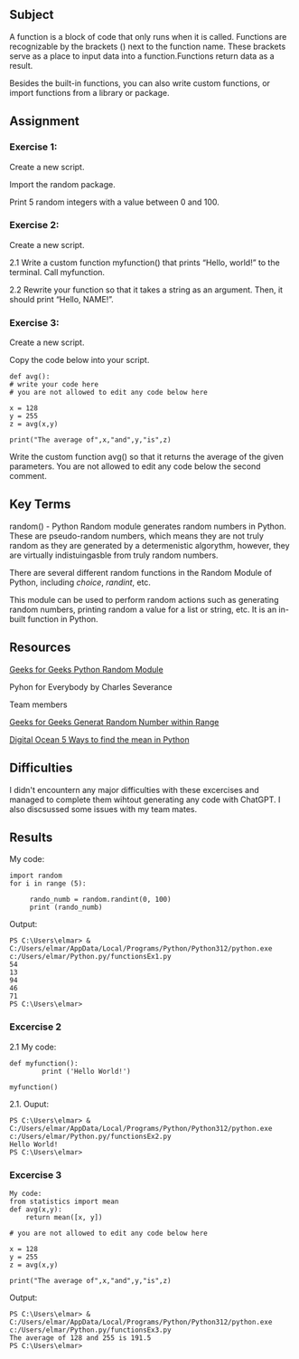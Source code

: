 ## Subject
A function is a block of code that only runs when it is called. Functions are recognizable by the brackets () next to the function name. These brackets serve as a place to input data into a function.Functions return data as a result.

Besides the built-in functions, you can also write custom functions, or import functions from a library or package.

## Assignment
### Exercise 1:

Create a new script.

Import the random package.

Print 5 random integers with a value between 0 and 100.

### Exercise 2:
Create a new script.

2.1  Write a custom function myfunction() that prints “Hello, world!” to the terminal. Call myfunction.

2.2  Rewrite your function so that it takes a string as an argument. Then, it should print “Hello, NAME!”.

### Exercise 3:
Create a new script.

Copy the code below into your script.

```
def avg():
# write your code here
# you are not allowed to edit any code below here

x = 128
y = 255
z = avg(x,y)

print("The average of",x,"and",y,"is",z)
```

Write the custom function avg() so that it returns the average of the given parameters. You are not allowed to edit any code below the second comment.

##  Key Terms

random() - Python Random module generates random numbers in Python. These are pseudo-random numbers, which means they are not truly random as they are generated by a determenistic algorythm, however, they are virtually indistuingasble from truly random numbers.

There are several different random functions in the Random Module of Python, including *choice*, *randint*, etc.

This module can be used to perform random actions such as generating random numbers, printing random a value for a list or string, etc. It is an in-built function in Python.

## Resources

[Geeks for Geeks Python Random Module](https://www.geeksforgeeks.org/python-random-module/)

Pyhon for Everybody by Charles Severance

Team members

[Geeks for Geeks Generat Random Number within Range](https://www.geeksforgeeks.org/python-generate-random-numbers-within-a-given-range-and-store-in-a-list/)

[Digital Ocean 5 Ways to find the mean in Python](https://www.digitalocean.com/community/tutorials/average-of-list-in-python)

##  Difficulties
 I didn't encountern any major difficulties with these excercises and managed to complete them wihtout generating any code with ChatGPT.  I also discsussed some issues with my team mates.

##  Results
My code:
```
import random
for i in range (5):

     rando_numb = random.randint(0, 100)
     print (rando_numb)
```

Output:

```
PS C:\Users\elmar> & C:/Users/elmar/AppData/Local/Programs/Python/Python312/python.exe c:/Users/elmar/Python.py/functionsEx1.py
54
13
94
46
71
PS C:\Users\elmar> 
```

### Excercise 2

2.1 My code:
```
def myfunction():
        print ('Hello World!')

myfunction()
```

2.1.  Ouput:

```
PS C:\Users\elmar> & C:/Users/elmar/AppData/Local/Programs/Python/Python312/python.exe c:/Users/elmar/Python.py/functionsEx2.py
Hello World!
PS C:\Users\elmar>
```
### Excercise 3

```
My code:
from statistics import mean
def avg(x,y):
    return mean([x, y])

# you are not allowed to edit any code below here

x = 128
y = 255
z = avg(x,y)

print("The average of",x,"and",y,"is",z)
```

Output:
```
PS C:\Users\elmar> & C:/Users/elmar/AppData/Local/Programs/Python/Python312/python.exe c:/Users/elmar/Python.py/functionsEx3.py
The average of 128 and 255 is 191.5
PS C:\Users\elmar> 
```



